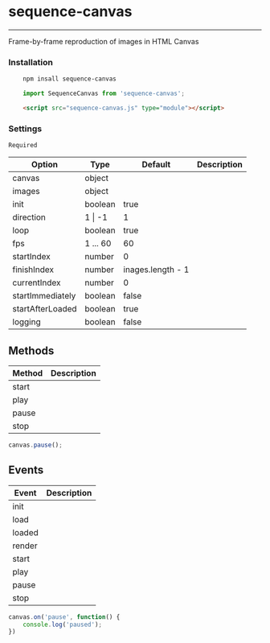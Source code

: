 # sequence-canvas
---
Frame-by-frame reproduction of images in HTML Canvas

### Installation
```sh
    npm insall sequence-canvas
```
```javascript
    import SequenceCanvas from 'sequence-canvas';
```
```html
    <script src="sequence-canvas.js" type="module"></script>
```

### Settings

`Required`

| Option | Type | Default | Description |
| ------ | ------ | ------ | ------ |
| canvas | object |  |  |
| images | object |  |  |
| init | boolean | true |  |
| direction | 1 \| -1 | 1 |  |
| loop | boolean | true |  |
| fps | 1 ... 60 | 60 |  |
| startIndex | number | 0 |  |
| finishIndex | number | inages.length - 1 |  |
| currentIndex | number | 0 |  |
| startImmediately | boolean | false |  |
| startAfterLoaded | boolean | true |  |
| logging | boolean | false |  |

## Methods
| Method | Description |
| ------ | ------ |
| start |  |
| play |  |
| pause |  |
| stop |  |

```javascript
canvas.pause();
```

## Events

| Event | Description |
| ------ | ------ |
| init |  |
| load |  |
| loaded |  |
| render |  |
| start |  |
| play |  |
| pause |  |
| stop |  |

```javascript
canvas.on('pause', function() {
    console.log('paused');
})
```


